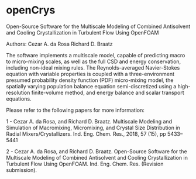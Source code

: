 # openCrys
Open-Source Software for the Multiscale Modeling of Combined Antisolvent and Cooling Crystallization in Turbulent Flow Using OpenFOAM

Authors: Cezar A. da Rosa
         Richard D. Braatz
         
The software implements a multiscale model, capable of predicting macro to micro-mixing scales, as well as the full CSD and energy conservation, including non-ideal mixing rules.
The Reynolds-averaged Navier-Stokes equation with variable properties is coupled with a three-environment presumed probability density function (PDF) micro-mixing model, the spatially varying population balance equation semi-discretized using a high-resolution finite-volume method, and energy balance and scalar transport equations.

Please refer to the following papers for more information:

1 - Cezar A. da Rosa, and Richard D. Braatz. Multiscale Modeling and Simulation of Macromixing, Micromixing, and Crystal Size Distribution     in Radial Mixers/Crystallizers. Ind. Eng. Chem. Res., 2018, 57 (15), pp 5433–5441
    
2 - Cezar A. da Rosa, and Richard D. Braatz. Open-Source Software for the Multiscale Modeling of Combined Antisolvent and Cooling     Crystallization in Turbulent Flow Using OpenFOAM. Ind. Eng. Chem. Res. (Revision submission).
